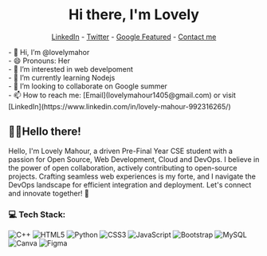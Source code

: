 <h1 align="center"> Hi there, I'm Lovely</h1>

<!--- Adding Header Elements -->
<p align="center">
  <a href="https://www.linkedin.com/in/lovely-mahour-992316265/">LinkedIn</a> - 
  <a href="https://x.com/MahourLove15309">Twitter</a> -
  <a href="https://crowdsource.google.com/about/blog/community-spotlight-friendship/">Google Featured</a> -
  <a href="https://topmate.io/sanjaykv/">Contact me</a></p>
<!---
lovelymahor/lovelymahor is a ✨ special ✨ repository because its `README.md` (this file) appears on your GitHub profile.
You can click the Preview link to take a look at your changes.
--->
- 👋 Hi, I’m @lovelymahor<br>
- 😄 Pronouns: Her<br>
- 👀 I’m interested in web develpoment<br>
- 🌱 I’m currently learning Nodejs<br>
- 💞️ I’m looking to collaborate on Google summer<br>
- 📫 How to reach me: [Email](lovelymahour1405@gmail.com) or visit  [LinkedIn](https://www.linkedin.com/in/lovely-mahour-992316265/)<br>


## 👋🏻Hello there!  

Hello, I'm Lovely Mahour, a driven Pre-Final Year CSE student with a passion for Open Source, Web Development, Cloud and DevOps. I believe in the power of open collaboration, actively contributing to open-source projects. Crafting seamless web experiences is my forte, and I navigate the DevOps landscape for efficient integration and deployment. Let's connect and innovate together! 🚀

### 💻 Tech Stack:
![C++](https://img.shields.io/badge/c++-%2300599C.svg?style=for-the-badge&logo=c%2B%2B&logoColor=white) ![HTML5](https://img.shields.io/badge/html5-%23E34F26.svg?style=for-the-badge&logo=html5&logoColor=white) ![Python](https://img.shields.io/badge/python-3670A0?style=for-the-badge&logo=python&logoColor=ffdd54) ![CSS3](https://img.shields.io/badge/css3-%231572B6.svg?style=for-the-badge&logo=css3&logoColor=white) ![JavaScript](https://img.shields.io/badge/javascript-%23323330.svg?style=for-the-badge&logo=javascript&logoColor=%23F7DF1E) ![Bootstrap](https://img.shields.io/badge/bootstrap-%23563D7C.svg?style=for-the-badge&logo=bootstrap&logoColor=white) ![MySQL](https://img.shields.io/badge/mysql-%2300f.svg?style=for-the-badge&logo=mysql&logoColor=white) ![Canva](https://img.shields.io/badge/Canva-%2300C4CC.svg?style=for-the-badge&logo=Canva&logoColor=white) 	![Figma](https://img.shields.io/badge/figma-%23F24E1E.svg?style=for-the-badge&logo=figma&logoColor=white)  
